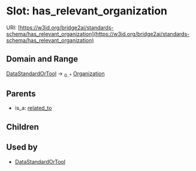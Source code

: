 
# Slot: has_relevant_organization




URI: [https://w3id.org/bridge2ai/standards-schema/has_relevant_organization](https://w3id.org/bridge2ai/standards-schema/has_relevant_organization)


## Domain and Range

[DataStandardOrTool](DataStandardOrTool.md) &#8594;  <sub>0..\*</sub> [Organization](Organization.md)

## Parents

 *  is_a: [related_to](related_to.md)

## Children


## Used by

 * [DataStandardOrTool](DataStandardOrTool.md)
